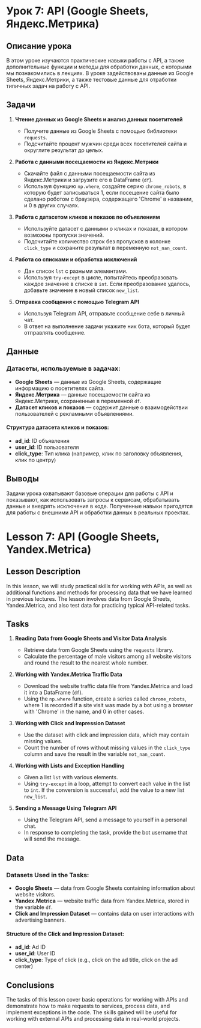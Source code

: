 # Урок 7: API (Google Sheets, Яндекс.Метрика)

## Описание урока

В этом уроке изучаются практические навыки работы с API, а также дополнительные функции и методы для обработки данных, с которыми мы познакомились в лекциях. В уроке задействованы данные из Google Sheets, Яндекс.Метрики, а также тестовые данные для отработки типичных задач на работу с API.

## Задачи

1. **Чтение данных из Google Sheets и анализ данных посетителей**
   - Получите данные из Google Sheets с помощью библиотеки `requests`.
   - Подсчитайте процент мужчин среди всех посетителей сайта и округлите результат до целых.

2. **Работа с данными посещаемости из Яндекс.Метрики**
   - Скачайте файл с данными посещаемости сайта из Яндекс.Метрики и загрузите его в DataFrame (`df`).
   - Используя функцию `np.where`, создайте серию `chrome_robots`, в которую будет записываться 1, если посещение сайта было сделано роботом с браузера, содержащего 'Chrome' в названии, и 0 в других случаях.

3. **Работа с датасетом кликов и показов по объявлениям**
   - Используйте датасет с данными о кликах и показах, в котором возможны пропуски значений.
   - Подсчитайте количество строк без пропусков в колонке `click_type` и сохраните результат в переменную `not_nan_count`.

4. **Работа со списками и обработка исключений**
   - Дан список `lst` с разными элементами.
   - Используя `try-except` в цикле, попытайтесь преобразовать каждое значение в списке в `int`. Если преобразование удалось, добавьте значение в новый список `new_list`.

5. **Отправка сообщения с помощью Telegram API**
   - Используя Telegram API, отправьте сообщение себе в личный чат.
   - В ответ на выполнение задачи укажите ник бота, который будет отправлять сообщение.

## Данные

### Датасеты, используемые в задачах:
- **Google Sheets** — данные из Google Sheets, содержащие информацию о посетителях сайта.
- **Яндекс.Метрика** — данные посещаемости сайта из Яндекс.Метрики, сохраненные в переменной `df`.
- **Датасет кликов и показов** — содержит данные о взаимодействии пользователей с рекламными объявлениями.

#### Структура датасета кликов и показов:
- **ad_id**: ID объявления
- **user_id**: ID пользователя
- **click_type**: Тип клика (например, клик по заголовку объявления, клик по центру)

## Выводы

Задачи урока охватывают базовые операции для работы с API и показывают, как использовать запросы к сервисам, обрабатывать данные и внедрять исключения в коде. Полученные навыки пригодятся для работы с внешними API и обработки данных в реальных проектах.


# Lesson 7: API (Google Sheets, Yandex.Metrica)

## Lesson Description

In this lesson, we will study practical skills for working with APIs, as well as additional functions and methods for processing data that we have learned in previous lectures. The lesson involves data from Google Sheets, Yandex.Metrica, and also test data for practicing typical API-related tasks.

## Tasks

1. **Reading Data from Google Sheets and Visitor Data Analysis**
   - Retrieve data from Google Sheets using the `requests` library.
   - Calculate the percentage of male visitors among all website visitors and round the result to the nearest whole number.

2. **Working with Yandex.Metrica Traffic Data**
   - Download the website traffic data file from Yandex.Metrica and load it into a DataFrame (`df`).
   - Using the `np.where` function, create a series called `chrome_robots`, where 1 is recorded if a site visit was made by a bot using a browser with 'Chrome' in the name, and 0 in other cases.

3. **Working with Click and Impression Dataset**
   - Use the dataset with click and impression data, which may contain missing values.
   - Count the number of rows without missing values in the `click_type` column and save the result in the variable `not_nan_count`.

4. **Working with Lists and Exception Handling**
   - Given a list `lst` with various elements.
   - Using `try-except` in a loop, attempt to convert each value in the list to `int`. If the conversion is successful, add the value to a new list `new_list`.

5. **Sending a Message Using Telegram API**
   - Using the Telegram API, send a message to yourself in a personal chat.
   - In response to completing the task, provide the bot username that will send the message.

## Data

### Datasets Used in the Tasks:
- **Google Sheets** — data from Google Sheets containing information about website visitors.
- **Yandex.Metrica** — website traffic data from Yandex.Metrica, stored in the variable `df`.
- **Click and Impression Dataset** — contains data on user interactions with advertising banners.

#### Structure of the Click and Impression Dataset:
- **ad_id**: Ad ID
- **user_id**: User ID
- **click_type**: Type of click (e.g., click on the ad title, click on the ad center)

## Conclusions

The tasks of this lesson cover basic operations for working with APIs and demonstrate how to make requests to services, process data, and implement exceptions in the code. The skills gained will be useful for working with external APIs and processing data in real-world projects.

